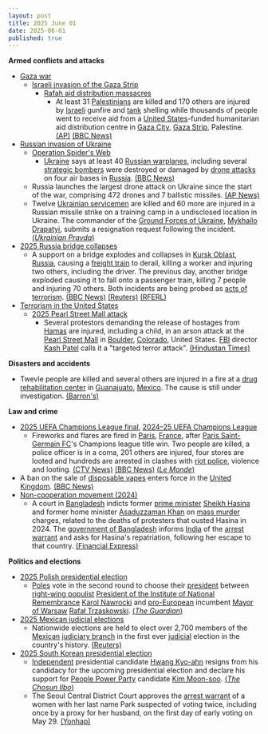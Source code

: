 ```yaml
---
layout: post
title: 2025 June 01
date: 2025-06-01
published: true
---
```



**Armed conflicts and attacks**

* [Gaza war](https://en.wikipedia.org/wiki/Gaza_war "Gaza war")
  + [Israeli invasion of the Gaza Strip](https://en.wikipedia.org/wiki/Israeli_invasion_of_the_Gaza_Strip "Israeli invasion of the Gaza Strip")
    - [Rafah aid distribution massacres](https://en.wikipedia.org/wiki/Rafah_aid_distribution_massacres "Rafah aid distribution massacres")
      * At least 31 [Palestinians](https://en.wikipedia.org/wiki/Palestinians "Palestinians") are killed and 170 others are injured by [Israeli](https://en.wikipedia.org/wiki/Israel "Israel") gunfire and [tank](https://en.wikipedia.org/wiki/Tank "Tank") shelling while thousands of people went to receive aid from a [United States](https://en.wikipedia.org/wiki/United_States "United States")-funded humanitarian aid distribution centre in [Gaza City](https://en.wikipedia.org/wiki/Gaza_City "Gaza City"), [Gaza Strip](https://en.wikipedia.org/wiki/Gaza_Strip "Gaza Strip"), Palestine. [(AP)](https://apnews.com/article/israel-palestiniaens-hamas-war-news-hostages-aid-06-01-2025-67688833abb96fc068c42d10da90a0a4) [(BBC News)](https://www.bbc.com/news/articles/c991j01lym3o)
* [Russian invasion of Ukraine](https://en.wikipedia.org/wiki/Russian_invasion_of_Ukraine "Russian invasion of Ukraine")
  + [Operation Spider's Web](https://en.wikipedia.org/wiki/Operation_Spider%27s_Web "Operation Spider's Web")
    - [Ukraine](https://en.wikipedia.org/wiki/Ukraine "Ukraine") says at least 40 [Russian warplanes](https://en.wikipedia.org/wiki/Russian_Air_Force "Russian Air Force"), including several [strategic bombers](https://en.wikipedia.org/wiki/Strategic_bomber "Strategic bomber") were destroyed or damaged by [drone attacks](https://en.wikipedia.org/wiki/Drone_warfare "Drone warfare") on four air bases in [Russia](https://en.wikipedia.org/wiki/Russia "Russia"). [(BBC News)](https://www.bbc.com/news/live/cgrg7kelk45t)
  + Russia launches the largest drone attack on Ukraine since the start of the war, comprising 472 drones and 7 ballistic missiles. [(AP News)](https://apnews.com/article/russia-ukraine-war-sumy-region-18966d4b286ffb6f4e764b94a6afaf61)
  + Twelve [Ukrainian servicemen](https://en.wikipedia.org/wiki/Ukrainian_Armed_Forces "Ukrainian Armed Forces") are killed and 60 more are injured in a Russian missile strike on a training camp in a undisclosed location in Ukraine. The commander of the [Ground Forces of Ukraine](https://en.wikipedia.org/wiki/Ground_Forces_of_Ukraine "Ground Forces of Ukraine"), [Mykhailo Drapatyi](https://en.wikipedia.org/wiki/Mykhailo_Drapatyi "Mykhailo Drapatyi"), submits a resignation request following the incident. [(*Ukrainian Pravda*)](https://www.pravda.com.ua/news/2025/06/1/7515066/)
* [2025 Russia bridge collapses](https://en.wikipedia.org/wiki/2025_Russia_bridge_collapses "2025 Russia bridge collapses")
  + A support on a bridge explodes and collapses in [Kursk Oblast](https://en.wikipedia.org/wiki/Kursk_Oblast "Kursk Oblast"), [Russia](https://en.wikipedia.org/wiki/Russia "Russia"), causing a [freight train](https://en.wikipedia.org/wiki/Freight_train "Freight train") to derail, killing a worker and injuring two others, including the driver. The previous day, another bridge exploded causing it to fall onto a passenger train, killing 7 people and injuring 70 others. Both incidents are being probed as [acts of terrorism](https://en.wikipedia.org/wiki/Terrorism_in_Russia "Terrorism in Russia"). [(BBC News)](https://www.bbc.com/news/articles/cr7zjy89304o) [(Reuters)](https://www.reuters.com/world/bridge-collapses-russias-bryansk-region-that-borders-ukraine-governor-says-2025-05-31/) [(RFERL)](https://www.rferl.org/a/russia-train-bryansk-klimov-derailment/33430473.html)
* [Terrorism in the United States](https://en.wikipedia.org/wiki/Terrorism_in_the_United_States "Terrorism in the United States")
  + [2025 Pearl Street Mall attack](https://en.wikipedia.org/wiki/2025_Pearl_Street_Mall_attack "2025 Pearl Street Mall attack")
    - Several protestors demanding the release of hostages from [Hamas](https://en.wikipedia.org/wiki/Hamas "Hamas") are injured, including a child, in an arson attack at the [Pearl Street Mall](https://en.wikipedia.org/wiki/Pearl_Street_Mall "Pearl Street Mall") in [Boulder](https://en.wikipedia.org/wiki/Boulder%2C_Colorado "Boulder, Colorado"), [Colorado](https://en.wikipedia.org/wiki/Colorado "Colorado"), United States. [FBI](https://en.wikipedia.org/wiki/Federal_Bureau_of_Investigation "Federal Bureau of Investigation") director [Kash Patel](https://en.wikipedia.org/wiki/Kash_Patel "Kash Patel") calls it a "targeted terror attack". [(Hindustan Times)](https://www.hindustantimes.com/world-news/us-news/boulder-multiple-protestors-attacked-near-pearl-street-mall-with-molotov-cocktail-bomb-concerns-101748811819132.html)

**Disasters and accidents**

* Twevle people are killed and several others are injured in a fire at a [drug rehabilitation center](https://en.wikipedia.org/wiki/Drug_rehabilitation "Drug rehabilitation") in [Guanajuato](https://en.wikipedia.org/wiki/Guanajuato "Guanajuato"), [Mexico](https://en.wikipedia.org/wiki/Mexico "Mexico"). The cause is still under investigation. [(Barron's)](https://www.barrons.com/news/12-dead-in-fire-at-mexican-drug-rehabilitation-center-prosecutors-8a812949?refsec=topics_afp-news)

**Law and crime**

* [2025 UEFA Champions League final](https://en.wikipedia.org/wiki/2025_UEFA_Champions_League_final "2025 UEFA Champions League final"), [2024–25 UEFA Champions League](https://en.wikipedia.org/wiki/2024%E2%80%9325_UEFA_Champions_League "2024–25 UEFA Champions League")
  + Fireworks and flares are fired in [Paris](https://en.wikipedia.org/wiki/Paris "Paris"), [France](https://en.wikipedia.org/wiki/France "France"), after [Paris Saint-Germain FC](https://en.wikipedia.org/wiki/Paris_Saint-Germain_FC "Paris Saint-Germain FC")'s Champions league title win. Two people are killed, a police officer is in a coma, 201 others are injured, four stores are looted and hundreds are arrested in clashes with [riot police](https://en.wikipedia.org/wiki/Riot_police "Riot police"), violence and looting. [(CTV News)](https://www.ctvnews.ca/world/article/2-fans-died-and-an-officer-is-in-a-coma-after-champions-league-celebrations-in-france/) [(BBC News)](https://www.bbc.co.uk/news/articles/ckgqyg325gno) [(*Le Monde*)](https://www.lemonde.fr/en/sports/article/2025/06/01/paris-erupts-with-flares-and-fireworks-the-eiffel-tower-lit-up-in-blue-and-red-after-psg-s-champions-league-title_6741878_9.html)
* A ban on the sale of [disposable vapes](https://en.wikipedia.org/wiki/Electronic_cigarette "Electronic cigarette") enters force in the [United Kingdom](https://en.wikipedia.org/wiki/United_Kingdom "United Kingdom"). [(BBC News)](https://www.bbc.co.uk/news/articles/c80kxx2xr77o)
* [Non-cooperation movement (2024)](https://en.wikipedia.org/wiki/Non-cooperation_movement_%282024%29 "Non-cooperation movement (2024)")
  + A court in [Bangladesh](https://en.wikipedia.org/wiki/Bangladesh "Bangladesh") indicts former [prime minister](https://en.wikipedia.org/wiki/Prime_Minister_of_Bangladesh "Prime Minister of Bangladesh") [Sheikh Hasina](https://en.wikipedia.org/wiki/Sheikh_Hasina "Sheikh Hasina") and former home minister [Asaduzzaman Khan](https://en.wikipedia.org/wiki/Asaduzzaman_Khan "Asaduzzaman Khan") on [mass murder](https://en.wikipedia.org/wiki/Mass_murder "Mass murder") charges, related to the deaths of protesters that ousted Hasina in 2024. The [government of Bangladesh](https://en.wikipedia.org/wiki/Government_of_Bangladesh "Government of Bangladesh") informs [India](https://en.wikipedia.org/wiki/India "India") of the [arrest warrant](https://en.wikipedia.org/wiki/Arrest_warrant "Arrest warrant") and asks for Hasina's repatriation, following her escape to that country. [(Financial Express)](https://www.financialexpress.com/world-news/ousted-bangladesh-pm-sheikh-hasina-faces-trial-for-mass-murder-could-get-death-penalty-if-convicted/3864635/)

**Politics and elections**

* [2025 Polish presidential election](https://en.wikipedia.org/wiki/2025_Polish_presidential_election "2025 Polish presidential election")
  + [Poles](https://en.wikipedia.org/wiki/Polish_people "Polish people") vote in the second round to choose their [president](https://en.wikipedia.org/wiki/President_of_Poland "President of Poland") between [right-wing populist](https://en.wikipedia.org/wiki/Right-wing_populist "Right-wing populist") [President of the Institute of National Remembrance](https://en.wikipedia.org/wiki/Institute_of_National_Remembrance "Institute of National Remembrance") [Karol Nawrocki](https://en.wikipedia.org/wiki/Karol_Nawrocki "Karol Nawrocki") and [pro-European](https://en.wikipedia.org/wiki/Pro-European "Pro-European") incumbent [Mayor of Warsaw](https://en.wikipedia.org/wiki/Mayor_of_Warsaw "Mayor of Warsaw") [Rafał Trzaskowski](https://en.wikipedia.org/wiki/Rafa%C5%82_Trzaskowski "Rafał Trzaskowski"). [(*The Guardian*)](https://www.theguardian.com/world/2025/jun/01/poland-goes-to-the-polls-in-second-round-of-close-fought-presidential-election)
* [2025 Mexican judicial elections](https://en.wikipedia.org/wiki/2025_Mexican_judicial_elections "2025 Mexican judicial elections")
  + Nationwide elections are held to elect over 2,700 members of the [Mexican](https://en.wikipedia.org/wiki/Mexico "Mexico") [judiciary branch](https://en.wikipedia.org/wiki/Judiciary_of_Mexico "Judiciary of Mexico") in the first ever [judicial](https://en.wikipedia.org/wiki/Judiciary "Judiciary") election in the country's history. [(Reuters)](https://www.reuters.com/world/americas/mexico-votes-first-judicial-election-amid-concerns-over-rule-law-2025-06-01/)
* [2025 South Korean presidential election](https://en.wikipedia.org/wiki/2025_South_Korean_presidential_election "2025 South Korean presidential election")
  + [Independent](https://en.wikipedia.org/wiki/Independent_%28politician%29 "Independent (politician)") presidential candidate [Hwang Kyo-ahn](https://en.wikipedia.org/wiki/Hwang_Kyo-ahn "Hwang Kyo-ahn") resigns from his candidacy for the upcoming presidential election and declare his support for [People Power Party](https://en.wikipedia.org/wiki/People_Power_Party_%28South_Korea%29 "People Power Party (South Korea)") candidate [Kim Moon-soo](https://en.wikipedia.org/wiki/Kim_Moon-soo_%28politician%29 "Kim Moon-soo (politician)"). [(*The Chosun Ilbo*)](https://www.chosun.com/english/national-en/2025/06/01/TW2LTDSEHNDYBC46QQVPMS4YWI/)
  + The Seoul Central District Court approves the [arrest warrant](https://en.wikipedia.org/wiki/Arrest_warrant "Arrest warrant") of a women with her last name Park suspected of voting twice, including once by a proxy for her husband, on the first day of early voting on May 29. [(Yonhap)](https://en.yna.co.kr/view/AEN20250601001651315)
